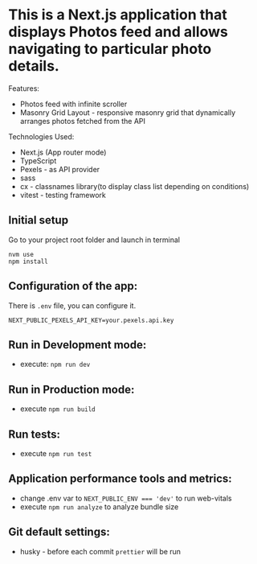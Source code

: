 # This is a Next.js application that displays Photos feed and allows navigating to particular photo details.

Features:

- Photos feed with infinite scroller
- Masonry Grid Layout - responsive masonry grid that dynamically arranges photos fetched from the API

Technologies Used:

- Next.js (App router mode)
- TypeScript
- Pexels - as API provider
- sass
- cx - classnames library(to display class list depending on conditions)
- vitest - testing framework

## Initial setup

Go to your project root folder and launch in terminal

```
nvm use
npm install
```

## Configuration of the app:

There is `.env` file, you can configure it.

```
NEXT_PUBLIC_PEXELS_API_KEY=your.pexels.api.key
```

## Run in Development mode:

- execute: `npm run dev`

## Run in Production mode:

- execute `npm run build`

## Run tests:

- execute `npm run test`

## Application performance tools and metrics:

- change .env var to `NEXT_PUBLIC_ENV === 'dev'` to run web-vitals
- execute `npm run analyze` to analyze bundle size

## Git default settings:

- husky - before each commit `prettier` will be run
